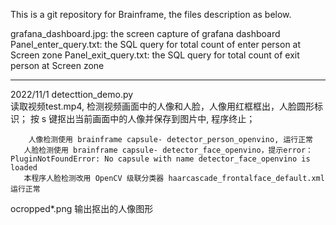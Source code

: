 This is a git repository for Brainframe, the files description as below.

grafana_dashboard.jpg:  the screen capture of grafana dashboard
Panel_enter_query.txt:    the SQL query for total count of enter person at Screen zone
Panel_exit_query.txt:       the SQL query for total count of exit person at Screen zone

--------------------------------------
2022/11/1 
detecttion_demo.py   
       读取视频test.mp4, 检测视频画面中的人像和人脸，人像用红框框出，人脸圆形标识；
        按 s 键抠出当前画面中的人像并保存到图片中, 程序终止；

        人像检测使用 brainframe capsule- detector_person_openvino, 运行正常
       人脸检测使用 brainframe capsule- detector_face_openvino，提示error：PluginNotFoundError: No capsule with name detector_face_openvino is loaded
       本程序人脸检测改用 OpenCV 级联分类器 haarcascade_frontalface_default.xml 运行正常
  
ocropped*.png 
       输出抠出的人像图形
